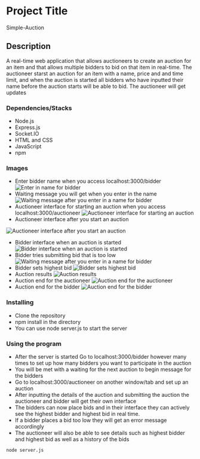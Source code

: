 # Project Title

Simple-Auction

## Description

A real-time web application that allows auctioneers to create an auction for an item and that allows multiple bidders to bid on that item in real-time. The auctioneer starst an auction for an item with a name, price and and time limit, and when the auction is started all bidders who have inputted their name before the auction starts will be able to bid. The auctioneer will get updates 

### Dependencies/Stacks

* Node.js
* Express.js
* Socket.IO
* HTML and CSS
* JavaScript
* npm

### Images
- Enter bidder name when you access localhost:3000/bidder
![Enter in name for bidder](public/img/enterbiddername.png)
- Waiting message you will get when you enter in the name
![Waiting message after you enter in a name for bidder](public/img/waitingmessage.png)
- Auctioneer interface for starting an auction when you access localhost:3000/auctioneer
![Auctioneer interface for starting an auction](public/img/auctioneerstartauction.png)
- Auctioneer interface after you start an auction

![Auctioneer interface after you start an auction](public/img/auctioneerinterface.png)
- Bidder interface when an auction is started
![Bidder interface when an auction is started](public/img/bidderinterface.png)
- Bidder tries submitting bid that is too low
![Waiting message after you enter in a name for bidder](public/img/bidtoolow.png)
- Bidder sets highest bid
![Bidder sets highest bid](public/img/sethighestbid.png)
- Auction results 
![Auction results](public/img/auctioneerresults.png)
- Auction end for the auctioneer
![Auction end for the auctioneer](public/img/auctionendauctioneer.png)
- Auction end for the bidder
![Auction end for the bidder](public/img/auctionendbidder.png)
### Installing

- Clone the repository
- npm install in the directory 
- You can use node server.js to start the server 

### Using the program

* After the server is started Go to localhost:3000/bidder however many times to set up how many bidders you want to participate in the auction 
* You will be met with a waiting for the next auction to begin message for the bidders
* Go to localhost:3000/auctioneer on another window/tab and set up an auction
* After inputting the details of the auction and submitting the auction the auctioneer and bidder will get their own interface 
* The bidders can now place bids and in their interface they can actively see the highest bidder and highest bid in real time. 
* If a bidder places a bid too low they will get an error message accordingly
* The auctioneer will also be able to see details such as highest bidder and highest bid as well as a history of the bids

```
node server.js
```





